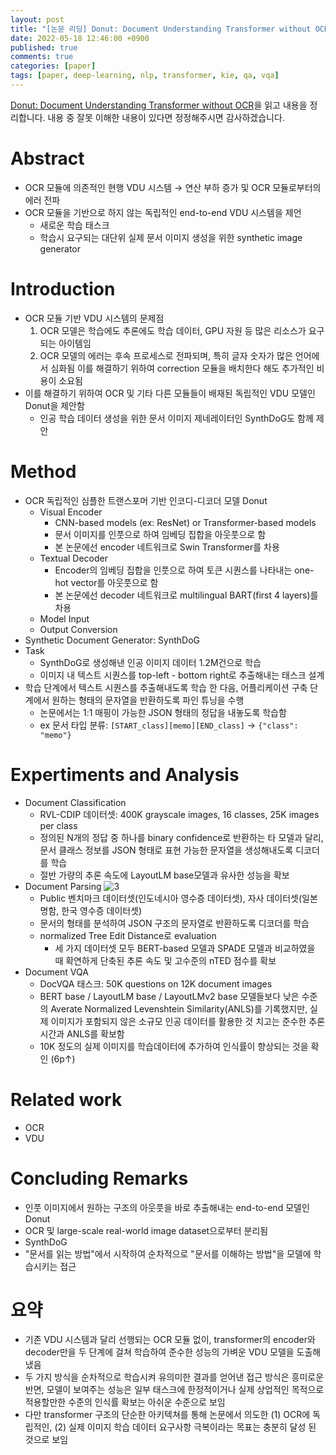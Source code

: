 ```yaml
---
layout: post
title: "[논문 리딩] Donut: Document Understanding Transformer without OCR"
date: 2022-05-18 12:46:00 +0900
published: true
comments: true
categories: [paper]
tags: [paper, deep-learning, nlp, transformer, kie, qa, vqa]
---
```


[Donut: Document Understanding Transformer without OCR](https://arxiv.org/abs/2111.15664)을 읽고 내용을 정리합니다. 내용 중 잘못 이해한 내용이 있다면 정정해주시면 감사하겠습니다.

# Abstract

- OCR 모듈에 의존적인 현행 VDU 시스템 → 연산 부하 증가 및 OCR 모듈로부터의 에러 전파
- OCR 모듈을 기반으로 하지 않는 독립적인 end-to-end VDU 시스템을 제언
    - 새로운 학습 태스크
    - 학습시 요구되는 대단위 실제 문서 이미지 생성을 위한 synthetic image generator

# Introduction

- OCR 모듈 기반 VDU 시스템의 문제점
    1. OCR 모델은 학습에도 추론에도 학습 데이터, GPU 자원 등 많은 리소스가 요구되는 아이템임
    2. OCR 모델의 에러는 후속 프로세스로 전파되며, 특히 글자 숫자가 많은 언어에서 심화됨
        이를 해결하기 위하여 correction 모듈을 배치한다 해도 추가적인 비용이 소요됨
- 이를 해결하기 위하여 OCR 및 기타 다른 모듈들이 배재된 독립적인 VDU 모델인 Donut을 제안함
    - 인공 학습 데이터 생성을 위한 문서 이미지 제네레이터인 SynthDoG도 함께 제안

# Method

- OCR 독립적인 심플한 트랜스포머 기반 인코디-디코더 모델 Donut
    - Visual Encoder
        - CNN-based models (ex: ResNet) or Transformer-based models
        - 문서 이미지를 인풋으로 하여 임베딩 집합을 아웃풋으로 함
        - 본 논문에선 encoder 네트워크로 Swin Transformer를 차용
    - Textual Decoder
        - Encoder의 임베딩 집합을 인풋으로 하여 토큰 시퀀스를 나타내는 one-hot vector를 아웃풋으로 함
        - 본 논문에선 decoder 네트워크로 multilingual BART(first 4 layers)를 차용
    - Model Input
    - Output Conversion
- Synthetic Document Generator: SynthDoG
- Task
    - SynthDoG로 생성해낸 인공 이미지 데이터 1.2M건으로 학습
    - 이미지 내 텍스트 시퀀스를 top-left - bottom right로 추출해내는 태스크 설계
- 학습 단계에서 텍스트 시퀀스를 추출해내도록 학습 한 다음, 어플리케이션 구축 단계에서 원하는 형태의 문자열을 반환하도록 파인 튜닝을 수행
    - 논문에서는 1:1 매핑이 가능한 JSON 형태의 정답을 내놓도록 학습함
    - ex 문서 타입 분류: `[START_class][memo][END_class]` → `{"class": "memo"}`

# Expertiments and Analysis

- Document Classification
    - RVL-CDIP 데이터셋: 400K grayscale images, 16 classes, 25K images per class
    - 정의된 N개의 정답 중 하나를 binary confidence로 반환하는 타 모델과 달리, 문서 클래스 정보를 JSON 형태로 표현 가능한 문자열을 생성해내도록 디코더를 학습
    - 절반 가량의 추론 속도에 LayoutLM base모델과 유사한 성능을 확보
- Document Parsing
    ![3](2022-05-16-aicr2.0-papers-3.png)
    - Public 벤치마크 데이터셋(인도네시아 영수증 데이터셋), 자사 데이터셋(일본 명함, 한국 영수증 데이터셋)
    - 문서의 형태를 분석하여 JSON 구조의 문자열로 반환하도록 디코더를 학습
    - normalized Tree Edit Distance로 evaluation
        - 세 가지 데이터셋 모두 BERT-based 모델과 SPADE 모델과 비교하였을 때 확연하게 단축된 추론 속도 및 고수준의 nTED 점수를 확보
- Document VQA
    - DocVQA 태스크: 50K questions on 12K document images
    - BERT base / LayoutLM base / LayoutLMv2 base 모델들보다 낮은 수준의 Averate Normalized Levenshtein Similarity(ANLS)를 기록했지만, 실제 이미지가 포함되지 않은 소규모 인공 데이터를 활용한 것 치고는 준수한 추론 시간과 ANLS를 확보함
    - 10K 정도의 실제 이미지를 학습데이터에 추가하여 인식률이 향상되는 것을 확인 (6p↑)

# Related work

- OCR
- VDU

# Concluding Remarks

- 인풋 이미지에서 원하는 구조의 아웃풋을 바로 추출해내는 end-to-end 모델인 Donut
- OCR 및 large-scale real-world image dataset으로부터 분리됨
- SynthDoG
- "문서를 읽는 방법"에서 시작하여 순차적으로 "문서를 이해하는 방법"을 모델에 학습시키는 접근

# 요약

- 기존 VDU 시스템과 달리 선행되는 OCR 모듈 없이, transformer의 encoder와 decoder만을 두 단계에 걸쳐 학습하여 준수한 성능의 가벼운 VDU 모델을 도출해냈음
- 두 가지 방식을 순차적으로 학습시켜 유의미한 결과를 얻어낸 접근 방식은 흥미로운 반면, 모델이 보여주는 성능은 일부 태스크에 한정적이거나 실제 상업적인 목적으로 적용할만한 수준의 인식률 확보는 아쉬운 수준으로 보임
- 다만 transformer 구조의 단순한 아키텍쳐를 통해 논문에서 의도한 (1) OCR에 독립적인, (2) 실제 이미지 학습 데이터 요구사항 극복이라는 목표는 충분히 달성 된 것으로 보임
